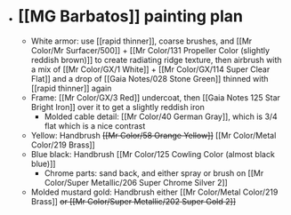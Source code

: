 - # [[MG Barbatos]] painting plan
	- White armor: use [[rapid thinner]], coarse brushes, and [[Mr Color/Mr Surfacer/500]] + [[Mr Color/131 Propeller Color (slightly reddish brown)]]  to create radiating ridge texture, then airbrush with a mix of [[Mr Color/GX/1 White]] + [[Mr Color/GX/114 Super Clear Flat]] and a drop of [[Gaia Notes/028 Stone Green]] thinned with [[rapid thinner]] again
	- Frame: [[Mr Color/GX/3 Red]] undercoat, then [[Gaia Notes 125 Star Bright Iron]] over it to get a slightly reddish iron
		- Molded cable detail: [[Mr Color/40 German Gray]], which is 3/4 flat which is a nice contrast
	- Yellow: Handbrush ~~[[Mr Color/58 Orange Yellow]]~~ [[Mr Color/Metal Color/219 Brass]]
	- Blue black: Handbrush [[Mr Color/125 Cowling Color (almost black blue)]]
		- Chrome parts: sand back, and either spray or brush on [[Mr Color/Super Metallic/206 Super Chrome Silver 2]]
	- Molded mustard gold: Handbrush either [[Mr Color/Metal Color/219 Brass]] ~~or [[Mr Color/Super Metallic/202 Super Gold 2]]~~